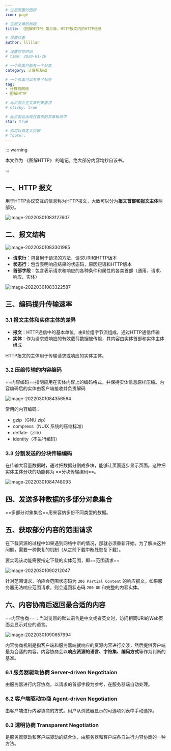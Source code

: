 ```yaml
---
# 这是页面的图标
icon: page

# 这是文章的标题
title: 《图解HTTP》第三章、HTTP报文内的HTTP信息

# 设置作者
author: lllllan

# 设置写作时间
# time: 2020-01-20

# 一个页面只能有一个分类
category: 计算机基础

# 一个页面可以有多个标签
tag:
- 计算机网络
- 图解HTTP

# 此页面会在文章列表置顶
# sticky: true

# 此页面会出现在首页的文章板块中
star: true

# 你可以自定义页脚
# footer: 
---
```




::: warning

本文作为 《图解HTTP》 的笔记，绝大部分内容均抄自该书。

:::



## 一、HTTP 报文

用于HTTP协议交互的信息称为HTTP报文，大致可以分为**报文首部和报文主体**两部分。

![image-20220301083127607](README.assets/image-20220301083127607.png)



## 二、报文结构

![image-20220301083301985](README.assets/image-20220301083301985.png)

- **请求行**：包含用于请求的方法，请求URI和HTTP版本
- **状态行**：包含表明响应结果的状态码，原因短语和HTTP版本
- **首部字段**：包含表示请求和响应的各种条件和属性的各类首部（通用、请求、响应、实体）

![image-20220301083322587](README.assets/image-20220301083322587.png)



## 三、编码提升传输速率



### 3.1 报文主体和实体主体的差异

- **报文**：HTTP通信中的基本单位，由8位组字节流组成，通过HTTP通信传输
- **实体**：作为请求或响应的有效载荷数据被传输，其内容由实体首部和实体主体组成

HTTP报文的主体用于传输请求或响应的实体主体。



### 3.2 压缩传输的内容编码

==内容编码==指明应用在实体内容上的编码格式，并保持实体信息原样压缩。内容编码后的实体由客户端接收并负责解码

![image-20220301084356564](README.assets/image-20220301084356564.png)

常用的内容编码：

- gzip（GNU zip）
- compress（NUIX 系统的压缩标准）
- deflate（zlib）
- identity（不进行编码）



### 3.3 分割发送的分块传输编码

在传输大容量数据时，通过把数据分割成多块，能够让页面逐步显示页面。这种把实体主体分块的功能称为 ==分块传输编码==。

![image-20220301084748093](README.assets/image-20220301084748093.png)



## 四、发送多种数据的多部分对象集合

==多部分对象集合==用来容纳多份不同类型的数据。



## 五、获取部分内容的范围请求

在下载资源的过程中如果遇到网络中断的情况，那就必须重新开始。为了解决这种问题，需要一种恢复的机制（从之前下载中断处恢复下载）。

要实现该功能需要指定下载的实体范围，即==范围请求==

![image-20220301090212047](README.assets/image-20220301090212047.png)

针对范围请求，响应会范围状态码为 `206 Partial Content` 的响应报文。如果服务器无法响应范围请求，则会返回状态码 `200 OK` 和完整的内容实体。



## 六、内容协商后返回最合适的内容

==内容协商==：当浏览器的默认语言是中文或者英文时，访问相同URI的Web页面会显示对应的语言。

![image-20220301090657994](README.assets/image-20220301090657994.png)

内容协商机制是指客户端和服务器端就响应的资源内容进行交涉，然后提供客户端最为合适的内容。内容协商会以**响应资源的语言、字符集、编码方式**等作为判断的基准。



### 6.1 服务器驱动协商 Server-driven Negotitaion

由服务器进行内容协商。以请求的首部字段为参考，在服务器端自动处理。



### 6.2 客户端驱动协商 Agent-driven Negotiation

由客户端进行内容协商的方式。用户从浏览器显示的可选项列表中手动选择。



### 6.3 透明协商 Transparent Negotiation

是服务器驱动和客户端驱动的结合体，由服务器和客户端各自进行内容协商的一种方法。
